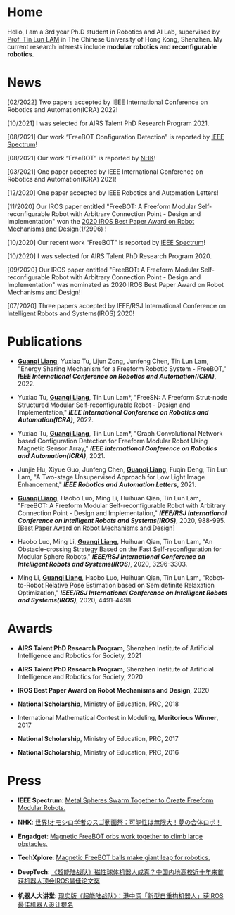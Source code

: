 # Home

Hello, I am a 3rd year Ph.D student in Robotics and AI Lab, supervised by [Prof. Tin Lun LAM](https://sites.google.com/site/lamtinlun) in The Chinese University of Hong Kong, Shenzhen. My current research interests include <strong>modular robotics</strong> and <strong>reconfigurable robotics</strong>.

# News


[02/2022] Two papers accepted by IEEE International Conference on Robotics and Automation(ICRA) 2022!

[10/2021] I was selected for AIRS Talent PhD Research Program 2021.

[08/2021] Our work “FreeBOT Configuration Detection” is reported by [IEEE Spectrum](https://spectrum.ieee.org/video-friday-constant-gardener)! 

[08/2021] Our work “FreeBOT” is reported by [NHK](https://www.nhk.jp/p/ts/KZ9V71RXVZ/episode/te/LXLJ9VNPY6/)! 

[03/2021] One paper accepted by IEEE International Conference on Robotics and Automation(ICRA) 2021!

[12/2020] One paper accepted by IEEE Robotics and Automation Letters!

[11/2020] Our IROS paper entitled "FreeBOT: A Freeform Modular Self-reconfigurable Robot with Arbitrary Connection Point - Design and Implementation" won the [2020 IROS Best Paper Award on Robot Mechanisms and Design](https://www.ieee-ras.org/about-ras/latest-news/1767-iros-2020-award-recipients-honored)(1/2996) !

[10/2020] Our recent work “FreeBOT” is reported by [IEEE Spectrum](https://spectrum.ieee.org/automaton/robotics/robotics-hardware/freebots-spheres-swarm-robots)! 

[10/2020] I was selected for AIRS Talent PhD Research Program 2020.

[09/2020] Our IROS paper entitled "FreeBOT: A Freeform Modular Self-reconfigurable Robot with Arbitrary Connection Point - Design and Implementation" was nominated as 2020 IROS Best Paper Award on Robot Mechanisms and Design!

[07/2020] Three papers accepted by IEEE/RSJ International Conference on Intelligent Robots and Systems(IROS) 2020!

# Publications

* <strong><u>Guanqi Liang</u></strong>, Yuxiao Tu, Lijun Zong, Junfeng Chen, Tin Lun Lam, "Energy Sharing Mechanism for a Freeform Robotic System - FreeBOT," <strong><i>IEEE International Conference on Robotics and Automation(ICRA)</i></strong>, 2022.
 
* Yuxiao Tu, <strong><u>Guanqi Liang</u></strong>, Tin Lun Lam*, "FreeSN: A Freeform Strut-node Structured Modular Self-reconfigurable Robot - Design and Implementation," <strong><i>IEEE International Conference on Robotics and Automation(ICRA)</i></strong>, 2022.
 
* Yuxiao Tu, <strong><u>Guanqi Liang</u></strong>, Tin Lun Lam*, "Graph Convolutional Network based Configuration Detection for Freeform Modular Robot Using Magnetic Sensor Array," <strong><i>IEEE International Conference on Robotics and Automation(ICRA)</i></strong>, 2021.

* Junjie Hu, Xiyue Guo, Junfeng Chen, <strong><u>Guanqi Liang</u></strong>, Fuqin Deng, Tin Lun Lam, "A Two-stage Unsupervised Approach for Low Light Image Enhancement," <strong><i>IEEE Robotics and Automation Letters</i></strong>, 2021.

* <strong><u>Guanqi Liang</u></strong>, Haobo Luo, Ming Li, Huihuan Qian, Tin Lun Lam, "FreeBOT: A Freeform Modular Self-reconfigurable Robot with Arbitrary Connection Point - Design and Implementation," <strong><i>IEEE/RSJ International Conference on Intelligent Robots and Systems(IROS)</i></strong>, 2020, 988-995. [[Best Paper Award on Robot Mechanisms and Design]](https://www.ieee-ras.org/about-ras/latest-news/1767-iros-2020-award-recipients-honored)

* Haobo Luo, Ming Li, <strong><u>Guanqi Liang</u></strong>, Huihuan Qian, Tin Lun Lam, "An Obstacle-crossing Strategy Based on the Fast Self-reconfiguration for Modular Sphere Robots," <strong><i>IEEE/RSJ International Conference on Intelligent Robots and Systems(IROS)</i></strong>, 2020, 3296-3303.

* Ming Li, <strong><u>Guanqi Liang</u></strong>, Haobo Luo, Huihuan Qian, Tin Lun Lam, "Robot-to-Robot Relative Pose Estimation based on Semidefinite Relaxation Optimization," <strong><i>IEEE/RSJ International Conference on Intelligent Robots and Systems(IROS)</i></strong>, 2020, 4491-4498.

# Awards

* <strong>AIRS Talent PhD Research Program</strong>, Shenzhen Institute of Artificial Intelligence and Robotics for Society, 2021

* <strong>AIRS Talent PhD Research Program</strong>, Shenzhen Institute of Artificial Intelligence and Robotics for Society, 2020

* <strong>IROS Best Paper Award on Robot Mechanisms and Design</strong>, 2020

* <strong>National Scholarship</strong>, Ministry of Education, PRC, 2018

* International Mathematical Contest in Modeling, <strong>Meritorious Winner</strong>, 2017

* <strong>National Scholarship</strong>, Ministry of Education, PRC, 2017

* <strong>National Scholarship</strong>, Ministry of Education, PRC, 2016

# Press

* <strong>IEEE Spectrum</strong>: [Metal Spheres Swarm Together to Create Freeform Modular Robots.](https://spectrum.ieee.org/automaton/robotics/robotics-hardware/freebots-spheres-swarm-robots)

* <strong>NHK</strong>: [世界!オモシロ学者のスゴ動画祭：可能性は無限大！夢の合体ロボ！](https://www.nhk.jp/p/ts/KZ9V71RXVZ/episode/te/LXLJ9VNPY6/)

* <strong>Engadget</strong>: [Magnetic FreeBOT orbs work together to climb large obstacles.](https://www.engadget.com/freebot-modular-robot-215021382.html)

* <strong>TechXplore</strong>: [Magnetic FreeBOT balls make giant leap for robotics.](https://techxplore.com/news/2020-11-magnetic-freebot-balls-giant-robotics.html)

* <strong>DeepTech</strong>: [《超能陆战队》磁性球体机器人成真？中国内地高校近十年来首获机器人顶会IROS最佳论文奖](https://mp.weixin.qq.com/s/NzLRS9Hhun1nba79GGH9jg)

* <strong>机器人大讲堂</strong>: [现实版《超能陆战队》：港中深「新型自重构机器人」获IROS最佳机器人设计提名](https://mp.weixin.qq.com/s/Knbd47iNVu5qtmXGJRuWSQ)


